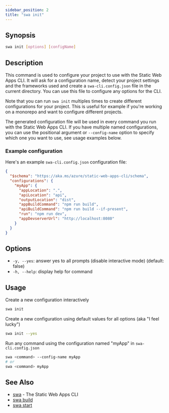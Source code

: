 ```yaml
---
sidebar_position: 2
title: "swa init"
---
```


## Synopsis

```bash
swa init [options] [configName]
```

## Description

This command is used to configure your project to use with the Static Web Apps CLI.
It will ask for a configuration name, detect your project settings and the frameworks used and create a `swa-cli.config.json` file in the current directory.
You can use this file to configure any options for the CLI.

Note that you can run `swa init` multiples times to create different configurations for your project. This is useful for example if you're working on a monorepo and want to configure different projects.

The generated configuration file will be used in every command you run with the Static Web Apps CLI.
If you have multiple named configurations, you can use the positional argument or `--config-name` option to specify which one you want to use, see usage examples below.

### Example configuration

Here's an example `swa-cli.config.json` configuration file:

```json
{
  "$schema": "https://aka.ms/azure/static-web-apps-cli/schema",
  "configurations": {
    "myApp": {
      "appLocation": ".",
      "apiLocation": "api",
      "outputLocation": "dist",
      "appBuildCommand": "npm run build",
      "apiBuildCommand": "npm run build --if-present",
      "run": "npm run dev",
      "appDevserverUrl": "http://localhost:8080"
    }
  }
}
```

## Options

- `-y, --yes`: answer yes to all prompts (disable interactive mode) (default: false)
- `-h, --help`: display help for command

## Usage

Create a new configuration interactively

```bash
swa init
```

Create a new configuration using default values for all options (aka "I feel lucky")

```bash
swa init --yes
```

Run any command using the configuration named "myApp" in `swa-cli.config.json`

```bash
swa <command> --config-name myApp
# or
swa <command> myApp
```

## See Also

- [swa](docs/cli/swa) - The Static Web Apps CLI
- [swa build](swa-build)
- [swa start](swa-start)
